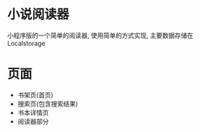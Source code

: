 # 小说阅读器
小程序版的一个简单的阅读器, 使用简单的方式实现, 主要数据存储在Localstorage

# 页面
- 书架页(首页)
- 搜索页(包含搜索结果)
- 书本详情页
- 阅读器部分
